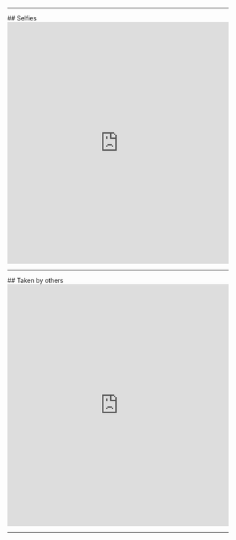 <!DOCTYPE html>
<html>
<head>
<meta charset="UTF-8" />
<!-- <meta http-equiv="refresh" content="60" /> -->
<meta name="description" content="Embedded imgur albums." />
<meta name="keywords" content="" />
<meta name="author" content="Mikaela Suomalainen" />
<link rel="canonical" href="https://mkaysi.github.io/pages/photos.html">
<title>Photos of me embedded from imgur</title>
<link rel="stylesheet" type="text/css" href="../css.css" />
</head>
<body>
<hr/>
## Selfies
<iframe class="imgur-album" width="100%" height="550" frameborder="0" src="http://imgur.com/a/8b4EY/embed"></iframe>

<hr/>
## Taken by others

<iframe class="imgur-album" width="100%" height="550" frameborder="0" src="http://imgur.com/a/pfCvJ/embed"></iframe>
<hr/>


<script>
  (function(i,s,o,g,r,a,m){i['GoogleAnalyticsObject']=r;i[r]=i[r]||function(){
    (i[r].q=i[r].q||[]).push(arguments)},i[r].l=1*new Date();a=s.createElement(o),
      m=s.getElementsByTagName(o)[0];a.async=1;a.src=g;m.parentNode.insertBefore(a,m)
        })(window,document,'script','//www.google-analytics.com/analytics.js','ga');

          ga('create', 'UA-40171169-1', 'mkaysi.github.io');
            ga('send', 'pageview');

            </script>
</body>
</html>
<!-- vim : set ft=markdown-->
